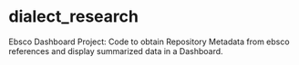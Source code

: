 # dialect_research
Ebsco Dashboard Project:  Code to obtain Repository Metadata from ebsco references and display summarized data in a Dashboard.  
